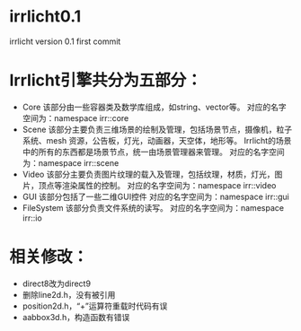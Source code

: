 # irrlicht0.1
irrlicht version 0.1 first commit

# Irrlicht引擎共分为五部分：
* Core
该部分由一些容器类及数学库组成，如string、vector等。
对应的名字空间为：namespace irr::core
* Scene
该部分主要负责三维场景的绘制及管理，包括场景节点，摄像机，粒子系统、mesh 资源，公告板，灯光，动画器，天空体，地形等。
Irrlicht的场景中的所有的东西都是场景节点，统一由场景管理器来管理。
对应的名字空间为：namespace irr::scene
* Video
该部分主要负责图片纹理的载入及管理，包括纹理，材质，灯光，图片，顶点等渲染属性的控制。
对应的名字空间为：namespace irr::video
* GUI
该部分包括了一些二维GUI控件
对应的名字空间为：namespace irr::gui
* FileSystem
该部分负责文件系统的读写。
对应的名字空间为：namespace irr::io

# 相关修改：
* direct8改为direct9
* 删除line2d.h，没有被引用
* position2d.h，“+”运算符重载时代码有误
* aabbox3d.h，构造函数有错误

